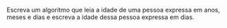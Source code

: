 Escreva um algoritmo que leia a idade de uma pessoa expressa em anos, meses e dias e escreva a idade dessa pessoa expressa em dias.
